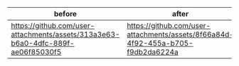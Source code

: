 | before    | after    |
| --- | --- |
| https://github.com/user-attachments/assets/313a3e63-b6a0-4dfc-889f-ae06f85030f5    |   https://github.com/user-attachments/assets/8f66a84d-4f92-455a-b705-f9db2da6224a  |



